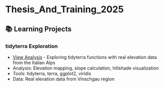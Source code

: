 # Thesis_And_Training_2025
## 📚 Learning Projects

### tidyterra Exploration  
- [View Analysis](tidyterra_learning.md) - Exploring tidyterra functions with real elevation data from the Italian Alps
 - Analysis: Elevation mapping, slope calculation, hillshade visualization
- Tools: tidyterra, terra, ggplot2, viridis
- Data: Real elevation data from Vinschgau region

  
